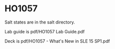 # HO1057

Salt states are in the salt directory.

Lab guide is pdf/HO1057 Lab Guide.pdf

Deck is pdf/HO1057 - What's New in SLE 15 SP1.pdf

